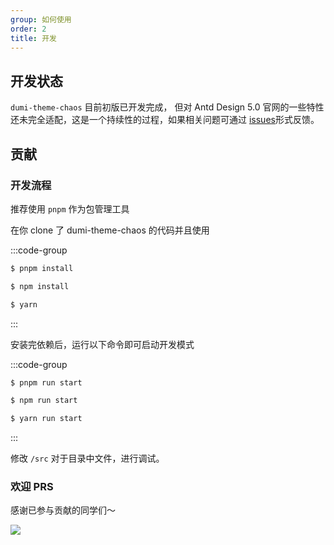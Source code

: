 ```yaml
---
group: 如何使用
order: 2
title: 开发
---
```


## 开发状态

`dumi-theme-chaos` 目前初版已开发完成， 但对 Antd Design 5.0 官网的一些特性还未完全适配，这是一个持续性的过程，如果相关问题可通过 [issues](https://github.com/chaos-design/dumi-theme-chaos/issues)形式反馈。

## 贡献

### 开发流程

推荐使用 `pnpm` 作为包管理工具

在你 clone 了 dumi-theme-chaos 的代码并且使用

:::code-group

```bash [pnpm]
$ pnpm install
```

```bash [npm] 
$ npm install
```

```bash [yarn]
$ yarn
```
:::

安装完依赖后，运行以下命令即可启动开发模式

:::code-group

```bash [pnpm]
$ pnpm run start
```

```bash [npm] 
$ npm run start
```

```bash [yarn]
$ yarn run start
```
:::

修改 `/src` 对于目录中文件，进行调试。

### 欢迎 PRS

感谢已参与贡献的同学们～

<p>
  <a href="https://github.com/chaos-design/dumi-theme-chaos/graphs/contributors">
    <img src="https://contrib.rocks/image?repo=chaos-design/dumi-theme-chaos" />
  </a>
</p>
